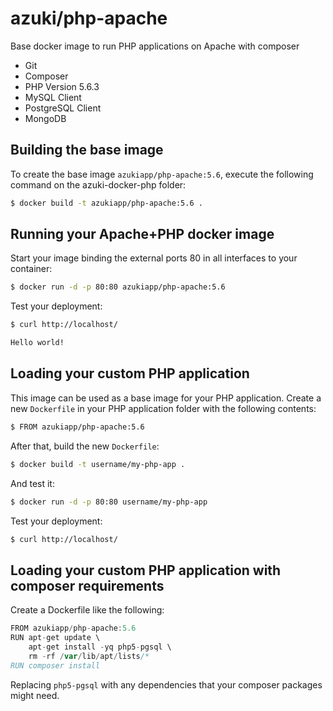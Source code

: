 azuki/php-apache
================

Base docker image to run PHP applications on Apache with composer

- Git
- Composer
- PHP Version 5.6.3
- MySQL Client
- PostgreSQL Client
- MongoDB

Building the base image
-----------------------

To create the base image `azukiapp/php-apache:5.6`, execute the following command on the azuki-docker-php folder:

```sh
$ docker build -t azukiapp/php-apache:5.6 .
```

Running your Apache+PHP docker image
------------------------------------

Start your image binding the external ports 80 in all interfaces to your container:

```sh
$ docker run -d -p 80:80 azukiapp/php-apache:5.6
```

Test your deployment:

```sh
$ curl http://localhost/

Hello world!
```

Loading your custom PHP application
-----------------------------------

This image can be used as a base image for your PHP application. Create a new `Dockerfile` in your 
PHP application folder with the following contents:

```sh
$ FROM azukiapp/php-apache:5.6
```

After that, build the new `Dockerfile`:

```sh
$ docker build -t username/my-php-app .
```

And test it:

```sh
$ docker run -d -p 80:80 username/my-php-app
```

Test your deployment:

```sh
$ curl http://localhost/
```


Loading your custom PHP application with composer requirements
--------------------------------------------------------------

Create a Dockerfile like the following:

```go
FROM azukiapp/php-apache:5.6
RUN apt-get update \
    apt-get install -yq php5-pgsql \
    rm -rf /var/lib/apt/lists/*
RUN composer install
```

Replacing `php5-pgsql` with any dependencies that your composer packages might need.
